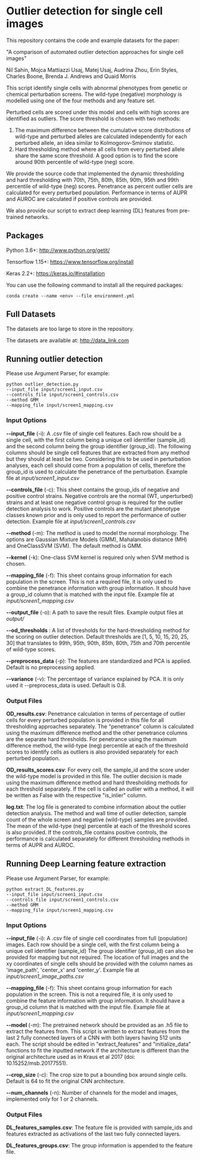 # Outlier detection for single cell images
This repository contains the code and example datasets for the paper:  

"A comparison of automated outlier detection approaches for single cell images"

Nil Sahin, Mojca Mattiazzi Usaj, Matej Usaj, Audrina Zhou, Erin Styles, Charles Boone, Brenda J. Andrews and Quaid Morris

This script identify single cells with abnormal phenotypes from genetic or chemical perturbation screens.
The wild-type (negative) morphology is modelled using one of the four methods and any feature set.

Perturbed cells are scored under this model and cells with high scores are identified as outliers.
The score threshold is chosen with two methods:
1. The maximum difference between the cumulative score distributions of wild-type and perturbed alleles are calculated independently for each perturbed allele, an idea similar to Kolmogorov-Smirnov statistic.
2. Hard thresholding method where all cells from every perturbed allele share the same score threshold. A good option is to find the score around 90th percentile of wild-type (neg) score.

We provide the source code that implemented the dynamic thresholding and hard thresholding with 70th, 75th, 80th, 85th, 90th, 95th and 99th percentile of wild-type (neg) scores.
Penetrance as percent outlier cells are calculated for every perturbed population.
Performance in terms of AUPR and AUROC are calculated if positive controls are provided.

We also provide our script to extract deep learning (DL) features from pre-trained networks.



## Packages

Python 3.6+: http://www.python.org/getit/
   
Tensorflow 1.15+: https://www.tensorflow.org/install
   
Keras 2.2+: https://keras.io/#installation

You can use the following command to install all the required packages:

    conda create --name <env> --file environment.yml


## Full Datasets

The datasets are too large to store in the repository.

The datasets are available at:
<http://data_link.com>


## Running outlier detection

Please use Argument Parser, for example:

    python outlier_detection.py
    --input_file input/screen1_input.csv
    --controls_file input/screen1_controls.csv
    --method GMM
    --mapping_file input/screen1_mapping.csv


### Input Options

**--input_file** (-i): A .csv file of single cell features.
Each row should be a single cell, with the first column being a unique cell identifier (sample_id) and the second column being the group identifier (group_id).
The following columns should be single cell features that are extracted from any method but they should at least be two.
Considering this to be used in perturbation analyses, each cell should come from a population of cells, therefore the group_id is used to calculate the penetrance of the perturbation.
Example file at _input/screen1_input.csv_

**--controls_file** (-c): This sheet contains the group_ids of negative and positive control strains.
Negative controls are the normal (WT, unperturbed) strains and at least one negative control group is required for the outlier detection analysis to work.
Positive controls are the mutant phenotype classes known prior and is only used to report the performance of outlier detection.
Example file at _input/screen1_controls.csv_  

**--method** (-m): The method is used to model the normal morphology.
The options are Gaussian Mixture Models (GMM), Mahalanobis distance (MH) and OneClassSVM (SVM).
The default method is GMM.

**--kernel** (-k): One-class SVM kernel is required only when SVM method is chosen. 

**--mapping_file** (-f): This sheet contains group information for each population in the screen.
This is not a required file, it is only used to combine the penetrance information with group information.
It should have a group_id column that is matched with the input file.
Example file at _input/screen1_mapping.csv_

**--output_file** (-o): A path to save the result files.
Example output files at _output/_

**--od_thresholds** : A list of thresholds for the hard-thresholding method for the scoring on outlier detection.
Default thresholds are [1, 5, 10, 15, 20, 25, 30] that translates to 99th, 95th, 90th, 85th, 80th, 75th and 70th percentile of wild-type scores.

**--preprocess_data** (-p): The features are standardized and PCA is applied.
Default is no preprocessing applied.

**--variance** (-v): The percentage of variance explained by PCA.
It is only used it --preprocess_data is used.
Default is 0.8.


### Output Files

**OD_results.csv**: Penetrance calculation in terms of percentage of outlier cells for every perturbed population is provided in this file for all thresholding approaches separately.
The "penetrance" column is calculated using the maximum difference method and the other penetrance columns are the separate hard thresholds.
For penetrance using the maximum difference method, the wild-type (neg) percentile at each of the threshold scores to identify cells as outliers is also provided separately for each perturbed population.
 
**OD_results_scores.csv**: For every cell, the sample_id and the score under the wild-type model is provided in this file.
The outlier decision is made using the maximum difference method and hard thresholding methods for each threshold separately.
If the cell is called an outlier with a method, it will be written as False with the respective "is_inlier" column.

**log.txt**: The log file is generated to combine information about the outlier detection analysis.
The method and wall time of outlier detection, sample count of the whole screen and negative (wild-type) samples are provided.
The mean of the wild-type (neg) percentile at each of the threshold scores is also provided.
If the controls_file contains positive controls, the performance is calculated separately for different thresholding methods in terms of AUPR and AUROC.


## Running Deep Learning feature extraction

Please use Argument Parser, for example:

    python extract_DL_features.py
    --input_file input/screen1_input.csv
    --controls_file input/screen1_controls.csv
    --method GMM
    --mapping_file input/screen1_mapping.csv


### Input Options

**--input_file** (-i): A .csv file of single cell coordinates from full (population) images.
Each row should be a single cell, with the first column being a unique cell identifier (sample_id)
The group identifier (group_id) can also be provided for mapping but not required.
The location of full images and the xy coordinates of single cells should be provided with the column names as 'image_path', 'center_x' and 'center_y'.
Example file at _input/screen1_image_paths.csv_

**--mapping_file** (-f): This sheet contains group information for each population in the screen.
This is not a required file, it is only used to combine the feature information with group information.
It should have a group_id column that is matched with the input file.
Example file at _input/screen1_mapping.csv_

**--model** (-m): The pretrained network should be provided as an .h5 file to extract the features from.
This script is written to extract features from the last 2 fully connected layers of a CNN with both layers having 512 units each.
The script should be edited in "extract_features" and "initialize_data" functions to fit the inputted network if the architecture is different than the original architecture used as in Kraus et al 2017 (doi: 10.15252/msb.20177551).

**--crop_size** (-c): The crop size to put a bounding box around single cells.
Default is 64 to fit the original CNN architecture.

**--num_channels** (-n): Number of channels for the model and images, implemented only for 1 or 2 channels.


### Output Files

**DL_features_samples.csv**: The feature file is provided with sample_ids and features extracted as activations of the last two fully connected layers.
 
**DL_features_groups.csv**: The group information is appended to the feature file.